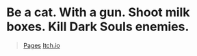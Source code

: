 # Be a cat. With a gun. Shoot milk boxes. Kill Dark Souls enemies.

>  [Pages](https://brunopstephan.github.io/gatitosouls/)
>  [Itch.io](https://yxpfr.itch.io/gatitosouls)
